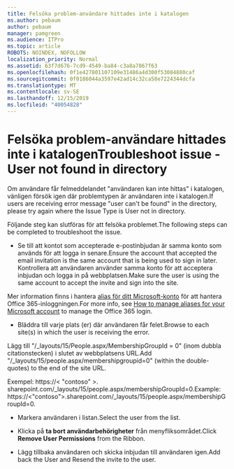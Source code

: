 ```yaml
---
title: Felsöka problem-användare hittades inte i katalogen
ms.author: pebaum
author: pebaum
manager: pamgreen
ms.audience: ITPro
ms.topic: article
ROBOTS: NOINDEX, NOFOLLOW
localization_priority: Normal
ms.assetid: 63f7d676-7cd9-4549-ba84-c3a8a7867f63
ms.openlocfilehash: 0f1e427801107109e31486a4d300f53084880caf
ms.sourcegitcommit: 0f0186044a3597e42ad14c32ca58e7224344dcfa
ms.translationtype: MT
ms.contentlocale: sv-SE
ms.lasthandoff: 12/15/2019
ms.locfileid: "40054828"
---
```

# <a name="troubleshoot-issue---user-not-found-in-directory"></a><span data-ttu-id="05336-102">Felsöka problem-användare hittades inte i katalogen</span><span class="sxs-lookup"><span data-stu-id="05336-102">Troubleshoot issue - User not found in directory</span></span>

<span data-ttu-id="05336-103">Om användare får felmeddelandet "användaren kan inte hittas" i katalogen, vänligen försök igen där problemtypen är användaren inte i katalogen.</span><span class="sxs-lookup"><span data-stu-id="05336-103">If users are receiving error message "user can't be found" in the directory, please try again where the Issue Type is User not in directory.</span></span>

<span data-ttu-id="05336-104">Följande steg kan slutföras för att felsöka problemet.</span><span class="sxs-lookup"><span data-stu-id="05336-104">The following steps can be completed to troubleshoot the issue.</span></span>

- <span data-ttu-id="05336-105">Se till att kontot som accepterade e-postinbjudan är samma konto som används för att logga in senare.</span><span class="sxs-lookup"><span data-stu-id="05336-105">Ensure the account that accepted the email invitation is the same account that is being used to sign in later.</span></span> <span data-ttu-id="05336-106">Kontrollera att användaren använder samma konto för att acceptera inbjudan och logga in på webbplatsen.</span><span class="sxs-lookup"><span data-stu-id="05336-106">Make sure the user is using the same account to accept the invite and sign into the site.</span></span> 

<span data-ttu-id="05336-107">Mer information finns i hantera [alias för ditt Microsoft-konto</a> för att hantera Office 365-inloggningen](https://support.microsoft.com/help/12407/microsoft-account-how-to-manage-aliases).</span><span class="sxs-lookup"><span data-stu-id="05336-107">For more info, see [How to manage aliases for your Microsoft account</a> to manage the Office 365 login](https://support.microsoft.com/help/12407/microsoft-account-how-to-manage-aliases).</span></span> 

- <span data-ttu-id="05336-108">Bläddra till varje plats (er) där användaren får felet.</span><span class="sxs-lookup"><span data-stu-id="05336-108">Browse to each site(s) in which the user is receiving the error.</span></span> 

<span data-ttu-id="05336-109">Lägg till "/_layouts/15/People.aspx/MembershipGroupId = 0" (inom dubbla citationstecken) i slutet av webbplatsens URL.</span><span class="sxs-lookup"><span data-stu-id="05336-109">Add "/_layouts/15/people.aspx/membershipgroupid=0" (within the double-quotes) to the end of the site URL.</span></span> 

<span data-ttu-id="05336-110">Exempel: https://< "contoso" >. sharepoint.com/_layouts/15/people.aspx/membershipGroupId=0.</span><span class="sxs-lookup"><span data-stu-id="05336-110">Example: https://<"contoso">.sharepoint.com/_layouts/15/people.aspx/membershipGroupId=0.</span></span>

- <span data-ttu-id="05336-111">Markera användaren i listan.</span><span class="sxs-lookup"><span data-stu-id="05336-111">Select the user from the list.</span></span>

- <span data-ttu-id="05336-112">Klicka på **ta bort användarbehörigheter** från menyfliksområdet.</span><span class="sxs-lookup"><span data-stu-id="05336-112">Click **Remove User Permissions** from the Ribbon.</span></span> 
-  <span data-ttu-id="05336-113">Lägg tillbaka användaren och skicka inbjudan till användaren igen.</span><span class="sxs-lookup"><span data-stu-id="05336-113">Add back the User and Resend the invite to the user.</span></span>

